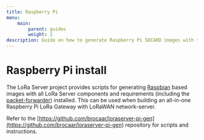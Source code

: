 ```yaml
---
title: Raspberry Pi
menu:
    main:
        parent: guides
        weight: 2
description: Guide on how to generate Raspberry Pi SDCARD images with the packet-forwarder and LoRa Server components pre-installed.
---
```


# Raspberry Pi install

The LoRa Server project provides scripts for generating
[Raspbian](https://www.raspberrypi.org/downloads/raspbian/) based images
with all LoRa Server components and requirements (including the
[packet-forwarder](https://github.com/lora-net/packet_forwarder/)) installed.
This can be used when building an all-in-one Raspberry Pi LoRa Gateway with
LoRaWAN network-server.

Refer to the [https://github.com/brocaar/loraserver-pi-gen](https://github.com/brocaar/loraserver-pi-gen)
repository for scripts and instructions.


